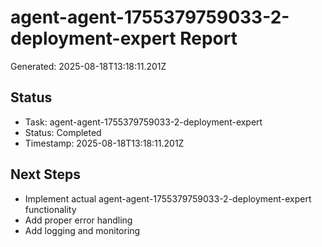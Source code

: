 # agent-agent-1755379759033-2-deployment-expert Report

Generated: 2025-08-18T13:18:11.201Z

## Status
- Task: agent-agent-1755379759033-2-deployment-expert
- Status: Completed
- Timestamp: 2025-08-18T13:18:11.201Z

## Next Steps
- Implement actual agent-agent-1755379759033-2-deployment-expert functionality
- Add proper error handling
- Add logging and monitoring
